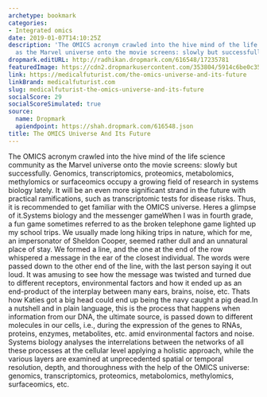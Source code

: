 ```yaml
---
archetype: bookmark
categories:
- Integrated omics
date: 2019-01-07T14:10:25Z
description: 'The OMICS acronym crawled into the hive mind of the life science community
  as the Marvel universe onto the movie screens: slowly but successfully.'
dropmark.editURL: http://radhikan.dropmark.com/616548/17235781
featuredImage: https://cdn2.dropmarkusercontent.com/353804/5914c6be0c35dd7cc355eea9ce13ce5e56ff5e263cde4c029499a7ce932f9a2d/thumbnail/integrated%20omics.JPG?Expires=1557430064&Signature=HOyFKJ5pXQQ1RpKdv3qpl9F0X7cNJoFY-oFE8leX-lougaC0ExprUK3ahwIsfAKsw2nB8nuLnnUxN6j2m~uzG7k03Zcir8PK81wZL3R71Uow7-5X2qW5L7tmA1MahVR0jcR73mx0n5G8nwbwtfovYykirEXth3vGtXsZ-KWhr48Q1xZlErYdTBMDWyJr6drswQkklbM8nKGC8q4vwl7hqGMmR0U00oBx9stN39pnbQi72jKTI7XnM~MyYr5BESyXdUBnxt~VME1BTyoy5RT4tRHlsAJA3wQSglx~eaMkO6QHOdlE48NUOgJP2ajMM-d3C44SqAYrcMpING2jJLzMIg__&Key-Pair-Id=APKAITQYWVEN757ZA4KQ
link: https://medicalfuturist.com/the-omics-universe-and-its-future
linkBrand: medicalfuturist.com
slug: medicalfuturist-the-omics-universe-and-its-future
socialScore: 29
socialScoreSimulated: true
source:
  name: Dropmark
  apiendpoint: https://shah.dropmark.com/616548.json
title: The OMICS Universe And Its Future
---
```

The OMICS acronym crawled into the hive mind of the life science community as the Marvel universe onto the movie screens: slowly but successfully. Genomics, transcriptomics, proteomics, metabolomics, methylomics or surfaceomics occupy a growing field of research in systems biology lately. It will be an even more significant strand in the future with practical ramifications, such as transcriptomic tests for disease risks. Thus, it is recommended to get familiar with the OMICS universe. Heres a glimpse of it.Systems biology and the messenger gameWhen I was in fourth grade, a fun game sometimes referred to as the broken telephone game lighted up my school trips. We usually made long hiking trips in nature, which for me, an impersonator of Sheldon Cooper, seemed rather dull and an unnatural place of stay. We formed a line, and the one at the end of the row whispered a message in the ear of the closest individual. The words were passed down to the other end of the line, with the last person saying it out loud. It was amusing to see how the message was twisted and turned due to different receptors, environmental factors and how it ended up as an end-product of the interplay between many ears, brains, noise, etc. Thats how Katies got a big head could end up being the navy caught a pig dead.In a nutshell and in plain language, this is the process that happens when information from our DNA, the ultimate source, is passed down to different molecules in our cells, i.e., during the expression of the genes to RNAs, proteins, enzymes, metabolites, etc. amid environmental factors and noise. Systems biology analyses the interrelations between the networks of all these processes at the cellular level applying a holistic approach, while the various layers are examined at unprecedented spatial or temporal resolution, depth, and thoroughness with the help of the OMICS universe: genomics, transcriptomics, proteomics, metabolomics, methylomics, surfaceomics, etc.